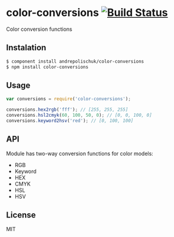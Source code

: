 # color-conversions [![Build Status](https://travis-ci.org/andrepolischuk/color-conversions.svg?branch=master)](https://travis-ci.org/andrepolischuk/color-conversions)

  Color conversion functions

## Instalation

```sh
$ component install andrepolischuk/color-conversions
$ npm install color-conversions
```

## Usage

```js
var conversions = require('color-conversions');

conversions.hex2rgb('fff'); // [255, 255, 255]
conversions.hsl2cmyk(60, 100, 50, 0); // [0, 0, 100, 0]
conversions.keyword2hsv('red'); // [0, 100, 100]
```

## API

  Module has two-way conversion functions for color models:

  * RGB
  * Keyword
  * HEX
  * CMYK
  * HSL
  * HSV

## License

  MIT
